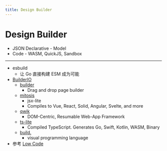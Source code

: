 ```yaml
---
title: Design Builder
---
```


# Design Builder

- JSON Declarative - Model
- Code - WASM, QuickJS, Sandbox

---

- esbuild
  - 让 Go 直接构建 ESM 成为可能
- [BuilderIO](https://github.com/BuilderIO)
  - [builder](https://github.com/BuilderIO/builder)
    - Drag and drop page builder
  - [mitosis](https://github.com/BuilderIO/mitosis)
    - jsx-lite
    - Compiles to Vue, React, Solid, Angular, Svelte, and more
  - [qwik](https://github.com/BuilderIO/qwik)
    - DOM-Centric, Resumable Web-App Framework
  - [ts-lite](https://github.com/BuilderIO/ts-lite)
    - Compiled TypeScript. Generates Go, Swift, Kotlin, WASM, Binary
  - [build.](https://github.com/builderio/build.)
    - visual programming language
- 参考 [Low Code](https://wener.me/notes/service/low-code/low-code-awesome/)
